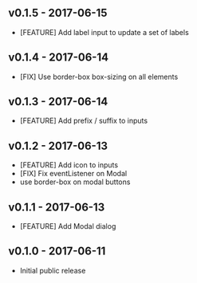 ## v0.1.5 - 2017-06-15

* [FEATURE] Add label input to update a set of labels

## v0.1.4 - 2017-06-14

* [FIX] Use border-box box-sizing on all elements 

## v0.1.3 - 2017-06-14

* [FEATURE] Add prefix / suffix to inputs

## v0.1.2 - 2017-06-13

* [FEATURE] Add icon to inputs
* [FIX] Fix eventListener on Modal
* use border-box on modal buttons

## v0.1.1 - 2017-06-13

* [FEATURE] Add Modal dialog

## v0.1.0 - 2017-06-11

* Initial public release